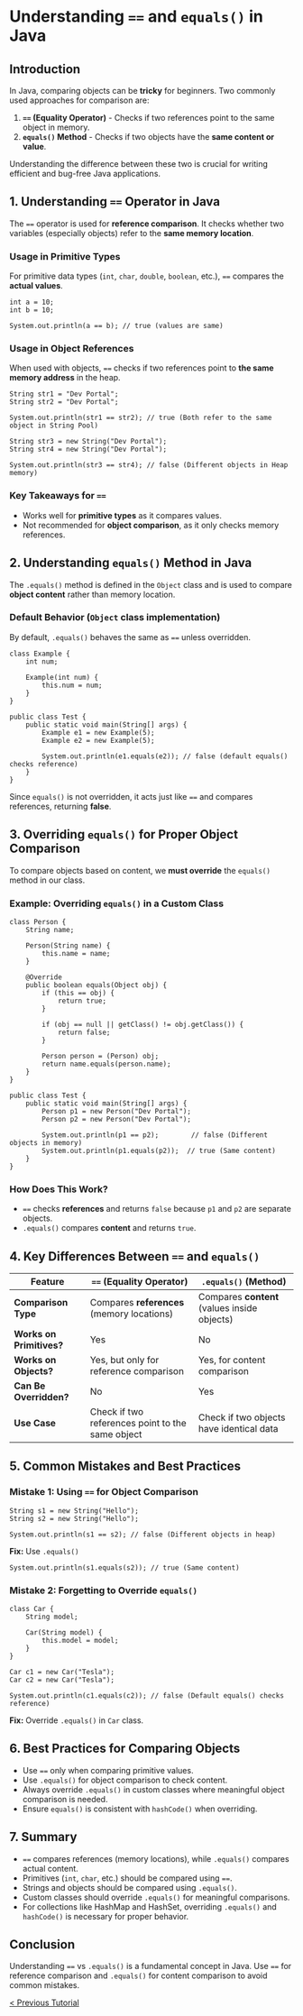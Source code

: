 # Understanding `==` and `equals()` in Java

## Introduction 
In Java, comparing objects can be **tricky** for beginners. Two commonly used approaches for comparison are:  
1. **`==` (Equality Operator)** - Checks if two references point to the same object in memory.  
2. **`equals()` Method** - Checks if two objects have the **same content or value**.  

Understanding the difference between these two is crucial for writing efficient and bug-free Java applications.

## 1. Understanding `==` Operator in Java 
The `==` operator is used for **reference comparison**. It checks whether two variables (especially objects) refer to the **same memory location**.  

### Usage in Primitive Types
For primitive data types (`int`, `char`, `double`, `boolean`, etc.), `==` compares the **actual values**.  

```
int a = 10;
int b = 10;

System.out.println(a == b); // true (values are same)
```

### Usage in Object References
When used with objects, `==` checks if two references point to **the same memory address** in the heap.  

```
String str1 = "Dev Portal";
String str2 = "Dev Portal";

System.out.println(str1 == str2); // true (Both refer to the same object in String Pool)

String str3 = new String("Dev Portal");
String str4 = new String("Dev Portal");

System.out.println(str3 == str4); // false (Different objects in Heap memory)
```

### Key Takeaways for `==`
* Works well for **primitive types** as it compares values.  
* Not recommended for **object comparison**, as it only checks memory references.  

## 2. Understanding `equals()` Method in Java
The `.equals()` method is defined in the `Object` class and is used to compare **object content** rather than memory location.  

### Default Behavior (`Object` class implementation)
By default, `.equals()` behaves the same as `==` unless overridden.  

```
class Example { 
    int num;
    
    Example(int num) { 
        this.num = num; 
    }
}

public class Test {
    public static void main(String[] args) {
        Example e1 = new Example(5);
        Example e2 = new Example(5);

        System.out.println(e1.equals(e2)); // false (default equals() checks reference)
    }
}
```
Since `equals()` is not overridden, it acts just like `==` and compares references, returning **false**.

## 3. Overriding `equals()` for Proper Object Comparison
To compare objects based on content, we **must override** the `equals()` method in our class.  

### Example: Overriding `equals()` in a Custom Class
```
class Person {
    String name;

    Person(String name) {
        this.name = name;
    }

    @Override
    public boolean equals(Object obj) {
        if (this == obj) {
            return true;
        }

        if (obj == null || getClass() != obj.getClass()) {
            return false;
        }

        Person person = (Person) obj;
        return name.equals(person.name);
    }
}

public class Test {
    public static void main(String[] args) {
        Person p1 = new Person("Dev Portal");
        Person p2 = new Person("Dev Portal");

        System.out.println(p1 == p2);        // false (Different objects in memory)
        System.out.println(p1.equals(p2));  // true (Same content)
    }
}
```

### How Does This Work?
- `==` checks **references** and returns `false` because `p1` and `p2` are separate objects.  
- `.equals()` compares **content** and returns `true`.

## 4. Key Differences Between `==` and `equals()`

| Feature            | `==` (Equality Operator)  | `.equals()` (Method) |
|--------------------|--------------------------|-----------------------|
| **Comparison Type** | Compares **references** (memory locations) | Compares **content** (values inside objects) |
| **Works on Primitives?** |  Yes |  No |
| **Works on Objects?** |  Yes, but only for reference comparison |  Yes, for content comparison |
| **Can Be Overridden?** |  No |  Yes |
| **Use Case** | Check if two references point to the same object | Check if two objects have identical data |

## 5. Common Mistakes and Best Practices
### Mistake 1: Using `==` for Object Comparison
```
String s1 = new String("Hello");
String s2 = new String("Hello");

System.out.println(s1 == s2); // false (Different objects in heap)
```
**Fix:** Use `.equals()`  
```
System.out.println(s1.equals(s2)); // true (Same content)
```

### Mistake 2: Forgetting to Override `equals()`
```
class Car {
    String model;

    Car(String model) {
        this.model = model;
    }
}

Car c1 = new Car("Tesla");
Car c2 = new Car("Tesla");

System.out.println(c1.equals(c2)); // false (Default equals() checks reference)
```
**Fix:** Override `.equals()` in `Car` class.

## 6. Best Practices for Comparing Objects
* Use `==` only when comparing primitive values.  
* Use `.equals()` for object comparison to check content.  
* Always override `.equals()` in custom classes where meaningful object comparison is needed.  
* Ensure `equals()` is consistent with `hashCode()` when overriding.  

## 7. Summary
- `==` compares references (memory locations), while `.equals()` compares actual content.  
- Primitives (`int`, `char`, etc.) should be compared using `==`.  
- Strings and objects should be compared using `.equals()`.  
- Custom classes should override `.equals()` for meaningful comparisons.  
- For collections like HashMap and HashSet, overriding `.equals()` and `hashCode()` is necessary for proper behavior.  

## **Conclusion**  
Understanding `==` vs `.equals()` is a fundamental concept in Java. Use `==` for reference comparison and `.equals()` for content comparison to avoid common mistakes.

[< Previous Tutorial](https://github.com/nakulmitra/java-tutorial/blob/master/interview/string-pool.md)